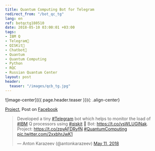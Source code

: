 ```yaml
---
title: Quantum Computing Bot for Telegram
redirect_from: "/bot_qc_tg"
lang: en
ref: botqctg180510
date: 2018-05-10 03:00:01 +03:00
tags:
- IBM Q
- Telegram💬
- QISKit💫
- Chatbot🤖
- Quantum
- Quantum Computing
- Python
- RQC
- Russian Quantum Center
layout: post
header:
  teaser: "/images/qcb_tg.jpg"
---
```


![image-center]({{ page.header.teaser }}){: .align-center}

[Project](https://github.com/akarazeevprojects/QuantumComputingBot), Post on [Facebook](https://www.facebook.com/anton.karazeev/posts/1683068225147972)

<blockquote class="twitter-tweet"><p lang="en" dir="ltr">Developed a tiny <a href="https://twitter.com/hashtag/Telegram?src=hash&amp;ref_src=twsrc%5Etfw">#Telegram</a> bot which helps to monitor the load of <a href="https://twitter.com/hashtag/IBM?src=hash&amp;ref_src=twsrc%5Etfw">#IBM</a> Q processors using <a href="https://twitter.com/hashtag/qiskit?src=hash&amp;ref_src=twsrc%5Etfw">#qiskit</a> 🙂 Bot: <a href="https://t.co/vsWLUGINak">https://t.co/vsWLUGINak</a>. Project: <a href="https://t.co/zpvAFDRyfN">https://t.co/zpvAFDRyfN</a> <a href="https://twitter.com/hashtag/QuantumComputing?src=hash&amp;ref_src=twsrc%5Etfw">#QuantumComputing</a> <a href="https://t.co/2xxbhrJwK1">pic.twitter.com/2xxbhrJwK1</a></p>&mdash; Anton Karazeev (@antonkarazeev) <a href="https://twitter.com/antonkarazeev/status/994885040428453889?ref_src=twsrc%5Etfw">May 11, 2018</a></blockquote> <script async src="https://platform.twitter.com/widgets.js" charset="utf-8"></script>
